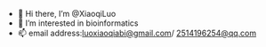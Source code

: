 - 👋 Hi there, I’m @XiaoqiLuo
- 👀 I’m interested in bioinformatics
- 📫 email address:luoxiaoqiabi@gmail.com/ 2514196254@qq.com
<!---
XiaoqiLuo/XiaoqiLuo is a ✨ special ✨ repository because its `README.md` (this file) appears on your GitHub profile.
You can click the Preview link to take a look at your changes.
--->
